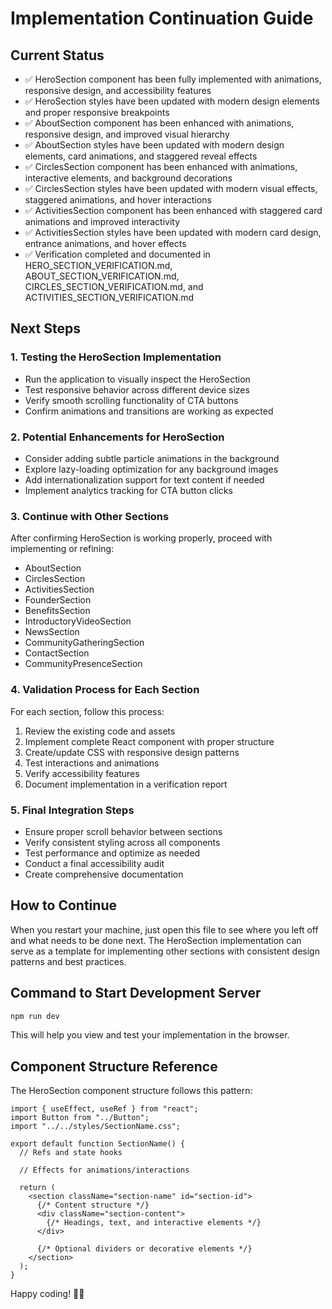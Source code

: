 # Implementation Continuation Guide

## Current Status

- ✅ HeroSection component has been fully implemented with animations, responsive design, and accessibility features
- ✅ HeroSection styles have been updated with modern design elements and proper responsive breakpoints
- ✅ AboutSection component has been enhanced with animations, responsive design, and improved visual hierarchy
- ✅ AboutSection styles have been updated with modern design elements, card animations, and staggered reveal effects
- ✅ CirclesSection component has been enhanced with animations, interactive elements, and background decorations
- ✅ CirclesSection styles have been updated with modern visual effects, staggered animations, and hover interactions
- ✅ ActivitiesSection component has been enhanced with staggered card animations and improved interactivity
- ✅ ActivitiesSection styles have been updated with modern card design, entrance animations, and hover effects
- ✅ Verification completed and documented in HERO_SECTION_VERIFICATION.md, ABOUT_SECTION_VERIFICATION.md, CIRCLES_SECTION_VERIFICATION.md, and ACTIVITIES_SECTION_VERIFICATION.md

## Next Steps

### 1. Testing the HeroSection Implementation

- Run the application to visually inspect the HeroSection
- Test responsive behavior across different device sizes
- Verify smooth scrolling functionality of CTA buttons
- Confirm animations and transitions are working as expected

### 2. Potential Enhancements for HeroSection

- Consider adding subtle particle animations in the background
- Explore lazy-loading optimization for any background images
- Add internationalization support for text content if needed
- Implement analytics tracking for CTA button clicks

### 3. Continue with Other Sections

After confirming HeroSection is working properly, proceed with implementing or refining:

- AboutSection
- CirclesSection
- ActivitiesSection
- FounderSection
- BenefitsSection
- IntroductoryVideoSection
- NewsSection
- CommunityGatheringSection
- ContactSection
- CommunityPresenceSection

### 4. Validation Process for Each Section

For each section, follow this process:

1. Review the existing code and assets
2. Implement complete React component with proper structure
3. Create/update CSS with responsive design patterns
4. Test interactions and animations
5. Verify accessibility features
6. Document implementation in a verification report

### 5. Final Integration Steps

- Ensure proper scroll behavior between sections
- Verify consistent styling across all components
- Test performance and optimize as needed
- Conduct a final accessibility audit
- Create comprehensive documentation

## How to Continue

When you restart your machine, just open this file to see where you left off and what needs to be done next. The HeroSection implementation can serve as a template for implementing other sections with consistent design patterns and best practices.

## Command to Start Development Server

```bash
npm run dev
```

This will help you view and test your implementation in the browser.

## Component Structure Reference

The HeroSection component structure follows this pattern:

```tsx
import { useEffect, useRef } from "react";
import Button from "../Button";
import "../../styles/SectionName.css";

export default function SectionName() {
  // Refs and state hooks

  // Effects for animations/interactions

  return (
    <section className="section-name" id="section-id">
      {/* Content structure */}
      <div className="section-content">
        {/* Headings, text, and interactive elements */}
      </div>

      {/* Optional dividers or decorative elements */}
    </section>
  );
}
```

Happy coding! 👨‍💻
